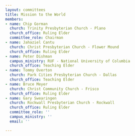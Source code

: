 ```yaml
---
layout: committees
title: Mission to the World
members:
- name: Chip Gorman
  church: Trinity Presbyterian Church - Plano
  church_office: Ruling Elder
  committee_role: Chairman
- name: Jahaziel Cantu
  church: Christ Presbyterian Church - Flower Mound
  church_office: Ruling Elder
- name: Peter Dishman
  campus_ministry: RUF - National University of Columbia
  church_office: Teaching Elder
- name: Tommy Overton
  church: Park Cities Presbyterian Church - Dallas
  church_office: Teaching Elder
- name: Bruce Meyer
  church: Christ Community Church - Frisco
  church_office: Ruling Elder
- name: Gary Swearingen
  church: Rockwall Presbyterian Church - Rockwall
  church_office: Ruling Elder
  committee_role: ''
  campus_ministry: ''
  email: ''

---
```

